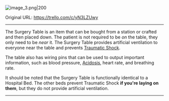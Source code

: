 ![image_3.png\|200](/Items/Surgery%20Table%20-%20Attachments/6718845db30472d958dd7da2.png)

Original URL: https://trello.com/c/yN3LZUwy

---

The Surgery Table is an item that can be bought from a station or crafted and then placed down. The patient is not required to be _on_ the table, they only need to be _near_ it. The Surgery Table provides artificial ventilation to everyone near the table and prevents [Traumatic Shock](../Surgery/Traumatic%20Shock.md).

The table also has wiring pins that can be used to output important information, such as blood pressure, [Acidosis](../Blood/Acidosis.md), heart rate, and breathing rate.

It should be noted that the Surgery Table is functionally identical to a Hospital Bed. The other beds prevent Traumatic Shock **if you're laying on them**, but they do not provide artificial ventilation.

---

